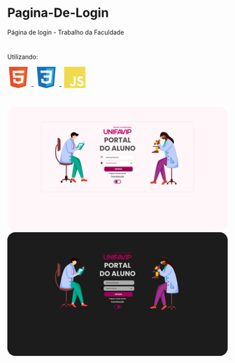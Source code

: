 # Pagina-De-Login
Página de login - Trabalho da Faculdade

#
Utilizando:

<img width="50px" src="https://raw.githubusercontent.com/devicons/devicon/master/icons/html5/html5-original.svg" alt=""> -
<img width="50px" src="https://raw.githubusercontent.com/devicons/devicon/master/icons/css3/css3-original.svg" alt=""> -
<img width="50px" src="https://raw.githubusercontent.com/devicons/devicon/master/icons/javascript/javascript-plain.svg" alt="">
#
<img src="https://github.com/antoniocristovam/Pagina-De-Login/blob/main/img/pagina-de-login.png?raw=true" alt="">
<img src="https://github.com/antoniocristovam/Pagina-De-Login/blob/main/img/pagina-de-login-darkmode.png?raw=true" alt="">
